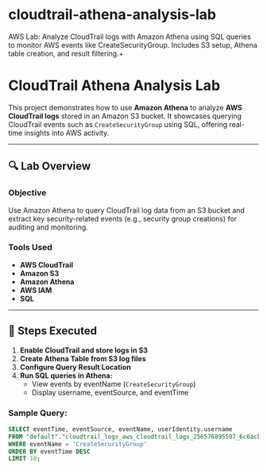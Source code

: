 # cloudtrail-athena-analysis-lab
AWS Lab: Analyze CloudTrail logs with Amazon Athena using SQL queries to monitor AWS events like CreateSecurityGroup. Includes S3 setup, Athena table creation, and result filtering.+
# CloudTrail Athena Analysis Lab

This project demonstrates how to use **Amazon Athena** to analyze **AWS CloudTrail logs** stored in an Amazon S3 bucket. It showcases querying CloudTrail events such as `CreateSecurityGroup` using SQL, offering real-time insights into AWS activity.

---

## 🔍 Lab Overview

### Objective
Use Amazon Athena to query CloudTrail log data from an S3 bucket and extract key security-related events (e.g., security group creations) for auditing and monitoring.

### Tools Used
- **AWS CloudTrail**
- **Amazon S3**
- **Amazon Athena**
- **AWS IAM**
- **SQL**

---

## 🧪 Steps Executed

1. **Enable CloudTrail and store logs in S3**
2. **Create Athena Table from S3 log files**
3. **Configure Query Result Location**
4. **Run SQL queries in Athena:**
   - View events by eventName (`CreateSecurityGroup`)
   - Display username, eventSource, and eventTime

### Sample Query:
```sql
SELECT eventTime, eventSource, eventName, userIdentity.username
FROM "default"."cloudtrail_logs_aws_cloudtrail_logs_256576895597_6c6acb12"
WHERE eventName = 'CreateSecurityGroup'
ORDER BY eventTime DESC
LIMIT 10;
